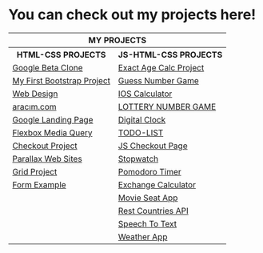 # You can check out my projects here!

<table >
  <tr>
      <th colspan="2">MY PROJECTS</th>
  </tr>
  <tr>
      <th >HTML-CSS PROJECTS</th>
      <th>JS-HTML-CSS PROJECTS</th>  
  </tr>
  <tr>
    <td><a href="https://anthonyharold67.github.io/my-projects/google-beta98-clone/" target="_blank" rel="noreferrer">Google Beta Clone</a></td>
    <td><a href="https://anthonyharold67.github.io/my-projects/exactAgeCalc/" target="_blank">Exact Age Calc Project</a></td>
  </tr>
  <tr>
    <td><a href="https://anthonyharold67.github.io/my-projects/my_first_bootstrap-project/" target="_blank">My First Bootstrap Project</a></td>
    <td><a href="https://anthonyharold67.github.io/my-projects/guessNumberGame/" target="_blank">Guess Number Game</a></td>
  </tr>
  <tr>
    <td><a href="https://anthonyharold67.github.io/my-projects/web_design/" target="_blank">Web Design</a></td>
    <td><a href="https://anthonyharold67.github.io/my-projects/iosCalculator/" target="_blank">IOS Calculator</a></td>
  </tr>
  <tr>
    <td><a href="https://anthonyharold67.github.io/my-projects/aracımcom_project/" target="_blank">aracım.com</a></td>
    <td><a href="https://anthonyharold67.github.io/my-projects/lotteryGame/" target="_blank">LOTTERY NUMBER GAME</a></td>
    
  </tr>
  <tr>
    <td><a href="https://anthonyharold67.github.io/my-projects/google-landing/" target="_blank">Google Landing Page</a></td>
    <td><a href="https://anthonyharold67.github.io/my-projects/digitalClock/" target="_blank">Digital Clock</a></td>
    
  </tr>
  <tr>
    <td><a href="https://anthonyharold67.github.io/my-projects/flexbox-mediaquery/" target="_blank">Flexbox Media Query</a></td>
    <td><a href="https://anthonyharold67.github.io/my-projects/todolist/" target="_blank">TODO-LIST</a></td>
  </tr>
  <tr>
    <td><a href="https://anthonyharold67.github.io/my-projects/checkout_project/" target="_blank">Checkout Project</a></td>
    <td><a href="https://anthonyharold67.github.io/my-projects/JSCheckoutPage/" target="_blank">JS Checkout Page</a></td>
  </tr>
  <tr>
    <td><a href="https://anthonyharold67.github.io/my-projects/parallax-web-sites/" target="_blank">Parallax Web Sites</a></td>
    <td><a href="https://anthonyharold67.github.io/my-projects/stopwatch/" target="_blank">Stopwatch</a></td>
  </tr>
  
  <tr>
    <td><a href="https://anthonyharold67.github.io/my-projects/grid-project/" target="_blank">Grid Project</a></td>
    <td><a href="https://anthonyharold67.github.io/my-projects/pomodoroTimer/" target="_blank">Pomodoro Timer</a></td>
  </tr>
  <tr>
    <td><a href="https://anthonyharold67.github.io/Clarusway-HTML-CSS-Projects/form/" target="_blank">Form Example</a></td>
    <td><a href="https://anthonyharold67.github.io/my-projects/exchangeCalc/" target="_blank">Exchange Calculator</a></td>
    
  </tr>
  <tr>
    <td></td>
    <td><a href="https://anthonyharold67.github.io/my-projects/movieSeatApp/" target="_blank">Movie Seat App</a></td>
  </tr>
  <tr>
    <td></td>
    <td><a href="https://anthonyharold67.github.io/my-projects/restCountries/" target="_blank">Rest Countries API</a></td>
  </tr>
  <tr>
    <td></td>
    <td><a href="https://anthonyharold67.github.io/my-projects/speechToText/" target="_blank">Speech To Text</a></td>
  </tr>
  <tr>
    <td></td>
    <td><a href="https://anthonyharold67.github.io/my-projects/weatherApp/" target="_blank">Weather App</a></td>
  </tr>
    

</table>

